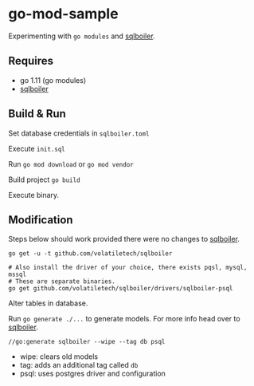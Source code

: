 # go-mod-sample
Experimenting with ```go modules``` and [sqlboiler](https://github.com/volatiletech/sqlboiler).  

## Requires
- go 1.11 (go modules)
- [sqlboiler](https://github.com/volatiletech/sqlboiler)

## Build & Run
Set database credentials in ```sqlboiler.toml```

Execute ```init.sql```

Run ```go mod download``` or ```go mod vendor```

Build project ```go build```

Execute binary.

## Modification

Steps below should work provided there were no changes to [sqlboiler](https://github.com/volatiletech/sqlboiler).

```
go get -u -t github.com/volatiletech/sqlboiler

# Also install the driver of your choice, there exists pqsl, mysql, mssql
# These are separate binaries.
go get github.com/volatiletech/sqlboiler/drivers/sqlboiler-psql
```

Alter tables in database.

Run ```go generate ./...``` to generate models. For more info head over to  [sqlboiler](https://github.com/volatiletech/sqlboiler).

```//go:generate sqlboiler --wipe --tag db psql```  
- wipe: clears old models
- tag: adds an additional tag called ```db```
- psql: uses postgres driver and configuration